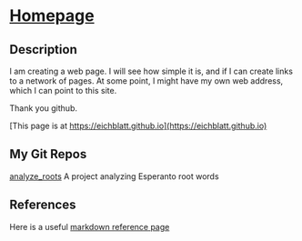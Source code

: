 # [Homepage](https://eichblatt.github.io)

## Description 

I am creating a web page. I will see how simple it is, and if I can create links to a network of pages. 
At some point, I might have my own web address, which I can point to this site.

Thank you github.

[This page is at https://eichblatt.github.io](https://eichblatt.github.io)

## My Git Repos
[analyze_roots](https://eichblatt.github.io/analyze_roots) A project analyzing Esperanto root words


## References

Here is a useful [markdown reference page](https://github.com/adam-p/markdown-here/wiki/Markdown-Cheatsheet#links)
